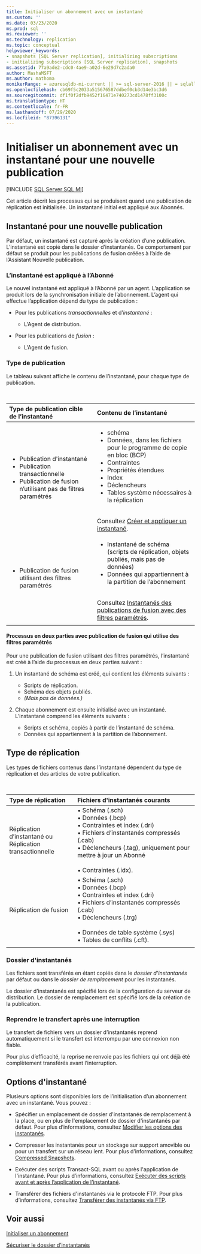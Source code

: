 ```yaml
---
title: Initialiser un abonnement avec un instantané
ms.custom: ''
ms.date: 03/23/2020
ms.prod: sql
ms.reviewer: ''
ms.technology: replication
ms.topic: conceptual
helpviewer_keywords:
- snapshots [SQL Server replication], initializing subscriptions
- initializing subscriptions [SQL Server replication], snapshots
ms.assetid: 77a9ade2-cdc0-4ae9-a02d-6e29d7c2ada0
author: MashaMSFT
ms.author: mathoma
monikerRange: = azuresqldb-mi-current || >= sql-server-2016 || = sqlallproducts-allversions
ms.openlocfilehash: cb69f5c2033a515676587ddbef0cb3d14e3bc3d6
ms.sourcegitcommit: df1f0f2dfb9452f16471e740273cd1478ff3100c
ms.translationtype: HT
ms.contentlocale: fr-FR
ms.lasthandoff: 07/29/2020
ms.locfileid: "87396131"
---
```

# <a name="initialize-a-subscription-with-a-snapshot-for-a-new-publication"></a>Initialiser un abonnement avec un instantané pour une nouvelle publication

[!INCLUDE [SQL Server SQL MI](../../includes/applies-to-version/sql-asdbmi.md)]

Cet article décrit les processus qui se produisent quand une publication de réplication est initialisée. Un instantané initial est appliqué aux Abonnés.

## <a name="snapshot-for-a-new-publication"></a>Instantané pour une nouvelle publication

Par défaut, un instantané est capturé après la création d’une publication.
L’instantané est copié dans le dossier d’instantanés. Ce comportement par défaut se produit pour les publications de fusion créées à l’aide de l’Assistant Nouvelle publication.

### <a name="snapshot-is-applied-to-subscriber"></a>L’instantané est appliqué à l’Abonné

Le nouvel instantané est appliqué à l’Abonné par un agent. L’application se produit lors de la synchronisation initiale de l’abonnement. L’agent qui effectue l’application dépend du type de publication :

- Pour les publications _transactionnelles_ et d’_instantané_ :
  - L'Agent de distribution.

- Pour les publications de _fusion_ :
  - L'Agent de fusion.

### <a name="type-of-publication"></a>Type de publication

Le tableau suivant affiche le contenu de l’instantané, pour chaque type de publication.

&nbsp;

| Type de publication cible de l’instantané | Contenu de l’instantané |
| :---------------------------------------- | :----------------------- |
| <ul> <li>Publication d'instantané</li> <li>Publication transactionnelle</li> <li>Publication de fusion n’utilisant pas de filtres paramétrés</li> </ul> | <ul> <li>schéma</li> <li>Données, dans les fichiers pour le programme de copie en bloc (BCP)</li> <li>Contraintes</li> <li>Propriétés étendues</li> <li>Index</li> <li>Déclencheurs</li> <li>Tables système nécessaires à la réplication</li> </ul> <br/>Consultez [Créer et appliquer un instantané](../../relational-databases/replication/create-and-apply-the-initial-snapshot.md). |
| <ul> <li>Publication de fusion utilisant des filtres paramétrés</li> </ul> | <ul> <li>Instantané de schéma (scripts de réplication, objets publiés, mais pas de données)</li> <li>Données qui appartiennent à la partition de l’abonnement</li> </ul> <br/>Consultez [Instantanés des publications de fusion avec des filtres paramétrés](../../relational-databases/replication/create-a-snapshot-for-a-merge-publication-with-parameterized-filters.md). |
| | |

#### <a name="two-part-process-with-merge-publication-that-uses-parameterized-filters"></a>Processus en deux parties avec publication de fusion qui utilise des filtres paramétrés

Pour une publication de fusion utilisant des filtres paramétrés, l’instantané est créé à l’aide du processus en deux parties suivant :

1. Un instantané de schéma est créé, qui contient les éléments suivants :
   - Scripts de réplication.
   - Schéma des objets publiés.
   - _(Mais pas de données.)_

2. Chaque abonnement est ensuite initialisé avec un instantané. L’instantané comprend les éléments suivants :
   - Scripts et schéma, copiés à partir de l’instantané de schéma.
   - Données qui appartiennent à la partition de l’abonnement.

## <a name="type-of-replication"></a>Type de réplication

Les types de fichiers contenus dans l’instantané dépendent du type de réplication et des articles de votre publication.

&nbsp;

| Type de réplication | Fichiers d'instantanés courants |
| :------------------ | :-------------------- |
| Réplication d’instantané ou<br/>Réplication transactionnelle | &bullet; Schéma (.sch) <br/>&bullet; Données (.bcp) <br/>&bullet; Contraintes et index (.dri) <br/>&bullet; Fichiers d’instantanés compressés (.cab) <br/>&bullet; Déclencheurs (.tag), uniquement pour mettre à jour un Abonné <br/><br/>&bullet; Contraintes (.idx). |
| Réplication de fusion                                      | &bullet; Schéma (.sch) <br/>&bullet; Données (.bcp) <br/>&bullet; Contraintes et index (.dri) <br/>&bullet; Fichiers d’instantanés compressés (.cab) <br/>&bullet; Déclencheurs (.trg) <br/><br/>&bullet; Données de table système (.sys) <br/>&bullet; Tables de conflits (.cft). |
| | |

### <a name="snapshot-folder"></a>Dossier d'instantanés

Les fichiers sont transférés en étant copiés dans le _dossier d’instantanés_ par défaut ou dans le _dossier de remplacement_ pour les instantanés.

Le dossier d’instantanés est spécifié lors de la configuration du serveur de distribution. Le dossier de remplacement est spécifié lors de la création de la publication.

### <a name="resume-transfer-after-interruption"></a>Reprendre le transfert après une interruption

Le transfert de fichiers vers un dossier d’instantanés reprend automatiquement si le transfert est interrompu par une connexion non fiable.

Pour plus d’efficacité, la reprise ne renvoie pas les fichiers qui ont déjà été complètement transférés avant l’interruption.

## <a name="snapshot-options"></a>Options d'instantané

Plusieurs options sont disponibles lors de l’initialisation d’un abonnement avec un instantané. Vous pouvez :

- Spécifier un emplacement de dossier d'instantanés de remplacement à la place, ou en plus de l'emplacement de dossier d'instantanés par défaut. Pour plus d’informations, consultez [Modifier les options des instantanés](../../relational-databases/replication/snapshot-options.md).

- Compresser les instantanés pour un stockage sur support amovible ou pour un transfert sur un réseau lent. Pour plus d’informations, consultez [Compressed Snapshots](../../relational-databases/replication/snapshot-options.md#compressed-snapshots).

- Exécuter des scripts Transact-SQL avant ou après l'application de l'instantané. Pour plus d’informations, consultez [Exécuter des scripts avant et après l’application de l’instantané](../../relational-databases/replication/snapshot-options.md#execute-scripts-before-and-after-snapshot-is-applied).

- Transférer des fichiers d'instantanés via le protocole FTP. Pour plus d’informations, consultez [Transférer des instantanés via FTP](../../relational-databases/replication/publish/deliver-a-snapshot-through-ftp.md).

## <a name="see-also"></a>Voir aussi

[Initialiser un abonnement](../../relational-databases/replication/initialize-a-subscription.md)

[Sécuriser le dossier d’instantanés](../../relational-databases/replication/security/secure-the-snapshot-folder.md)
